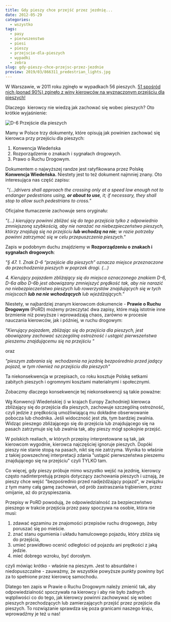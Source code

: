 ```yaml
---
title: Gdy pieszy chce przejść przez jezdnię...
date: 2012-05-29
categories:
  - wszystko
tags:
  - pasy
  - pierwszenstwo
  - piesi
  - pieszy
  - przejscie-dla-pieszych
  - wypadki
  - zebra
slug: gdy-pieszy-chce-przejsc-przez-jezdnie
preview: 2019/03/866311_predestrian_lights.jpg
---
```


W Warszawie, w 2011 roku zginęło w wypadkach 56 pieszych. [51 spośród nich (ponad 90%) zginęło z winy kierowców na wyznaczonym przejściu dla pi](http://www.tvnwarszawa.pl/informacje,news,gina-glownie-piesi,45668.html)[eszych!](http://www.tvnwarszawa.pl/informacje,news,gina-glownie-piesi,45668.html)

Dlaczego  kierowcy nie wiedzą jak zachować się wobec pieszych? Oto krótkie wyjaśnienie:

![D-6 Przejście dla pieszych](http://upload.wikimedia.org/wikipedia/commons/thumb/4/40/Znak_D-6.svg/110px-Znak_D-6.svg.png "D-6 Przejście dla pieszych")

Mamy w Polsce trzy dokumenty, które opisują jak powinien zachować się kierowca przy przejściu dla pieszych:

1. Konwencja Wiedeńska
2. Rozporządzenie o znakach i sygnałach drogowych.
3. Prawo o Ruchu Drogowym. 

Dokumentem o najwyższej randze jest ratyfikowana przez Polskę **Konwencja Wiedeńska.** Niestety jest to też dokument najmniej znany. Oto interesująca nas część zapisu:

 _"(…)drivers shall approach the crossing only at a speed low enough not to endanger pedestrians using, **or about to use**, it; if necessary, they shall stop to allow such pedestrians to cross."_

Oficjalne tłumaczenie zachowuje sens oryginału:

_"(…) kierujący powinni zbliżać się do tego przejścia tylko z odpowiednio zmniejszoną szybkością, aby nie narażać na niebezpieczeństwo pieszych, którzy znajdują się na przejściu **lub wchodzą na nie**; w razie potrzeby powinni zatrzymać się w celu przepuszczenia pieszych."_

Zapis w podobnym duchu znajdziemy w **Rozporządzeniu o znakach i sygnałach drogowych**:

_"§ 47. 1. Znak D-6 “przejście dla pieszych” oznacza miejsce przeznaczone do przechodzenia pieszych w poprzek drogi. (...)_

_4\. Kierujący pojazdem zbliżający się do miejsca oznaczonego znakiem D-6, D-6a albo D-6b jest obowiązany zmniejszyć prędkość tak, aby nie narazić na niebezpieczeństwo pieszych lub rowerzystów znajdujących się w tych miejscach **lub na nie wchodzących** lub wjeżdżających."_

Niestety, w najbardziej znanym kierowcom dokumencie - **Prawie o Ruchu Drogowym** (PoRD) możemy przeczytać dwa zapisy, które mają istotnie inne brzmienie niż powyższe i wprowadzają chaos, zarówno w procesie nauczania kierowców, jak i później, w ruchu drogowym:

_"Kierujący pojazdem, zbliżając się do przejścia dla pieszych, jest obowiązany zachować szczególną ostrożność i ustąpić pierwszeństwa pieszemu znajdującemu się na przejściu "_

oraz

_"pieszym zabrania się  wchodzenia na jezdnię bezpośrednio przed jadący pojazd, w tym również na przejściu dla pieszych"_

Ta niekonsekwencja w przepisach, co roku kosztuje Polskę setkami zabitych pieszych i ogromnymi kosztami materialnymi i społecznymi.

Zobaczmy dlaczego konsekwencje tej niekonsekwencji są takie poważne:

Wg Konwencji Wiedeńskiej (i w krajach Europy Zachodniej) kierowca zbliżający się do przejścia dla pieszych, zachowuje szczególną ostrożność, czyli jedzie z prędkością umożliwiającą mu dokładne obserwowanie pobocza lub chodnika. Jeśli widoczność jest zła, tym bardziej zwalnia. Widząc pieszego zbliżającego się do przejścia lub znajdującego się na pasach zatrzymuje się lub zwalnia tak, aby pieszy mógł spokojnie przejść.

W polskich realiach, w których przepisy interpretowane są tak, jak kierowcom wygodnie, kierowca najczęściej ignoruje pieszych. Dopóki pieszy nie stanie stopą na pasach, nikt się nie zatrzyma. Wynika to właśnie z takiej powszechnej interpretacji zdania "ustąpić pierwszeństwa pieszemu znajdującego się na przejściu" czyli TYLKO tam.

Co więcej, gdy pieszy próbuje mimo wszystko wejść na jezdnię, kierowcy często nadinterpretują przepis dotyczący zachowania pieszych i uznają, że pieszy chce wejść "bezpośrednio przed nadjeżdżający pojazd", w związku z tym mamy całą gamę zachowań, od prób zastraszania trąbieniem, przez omijanie, aż do przyspieszania.

Przepisy w PoRD powodują, że odpowiedzialność za bezpieczeństwo pieszego w trakcie przejścia przez pasy spoczywa na osobie, która nie musi:

1. zdawać egzaminu ze znajomości przepisów ruchu drogowego, żeby poruszać się po mieście.
2. znać stanu ogumienia i układu hamulcowego pojazdu, który zbliża się do przejścia,
3. umieć prawidłowo ocenić odległości od pojazdu ani prędkości z jaką jedzie.
4. mieć dobrego wzroku, być dorosłym.

czyli mówiąc krótko - właśnie na pieszym. Jest to absurdalne i niedopuszczalne - zauważmy, że wszystkie powyższe punkty powinny być za to spełnione przez kierowcę samochodu.

Dlatego ten zapis w Prawie o Ruchu Drogowym należy zmienić tak, aby odpowiedzialność spoczywała na kierowcy i aby nie było żadnych wątpliwości co do tego, jak kierowcy powinni zachowywać się wobec pieszych przechodzących lub zamierzających przejść przez przejście dla pieszych. To rozwiązanie sprawdza się poza granicami naszego kraju, wprowadźmy je też u nas!

